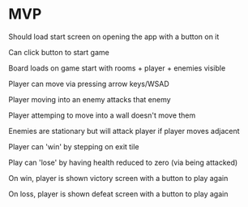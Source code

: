 MVP
===

Should load start screen on opening the app with a button on it

Can click button to start game

Board loads on game start with rooms + player + enemies visible

Player can move via pressing arrow keys/WSAD

Player moving into an enemy attacks that enemy

Player attemping to move into a wall doesn't move them

Enemies are stationary but will attack player if player moves adjacent

Player can 'win' by stepping on exit tile

Play can 'lose' by having health reduced to zero (via being attacked)

On win, player is shown victory screen with a button to play again

On loss, player is shown defeat screen with a button to play again
